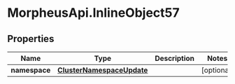 # MorpheusApi.InlineObject57

## Properties

Name | Type | Description | Notes
------------ | ------------- | ------------- | -------------
**namespace** | [**ClusterNamespaceUpdate**](ClusterNamespaceUpdate.md) |  | [optional] 


